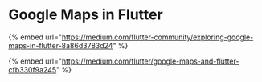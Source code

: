 # Google Maps in Flutter

{% embed url="https://medium.com/flutter-community/exploring-google-maps-in-flutter-8a86d3783d24" %}

{% embed url="https://medium.com/flutter/google-maps-and-flutter-cfb330f9a245" %}



